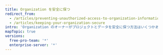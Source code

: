 ```yaml
---
title: Organization を安全に保つ
redirect_from:
  - /articles/preventing-unauthorized-access-to-organization-information/
  - /articles/keeping-your-organization-secure
intro: 'Organization のオーナーがプロジェクトとデータを安全に保つ方法はいくつかあります。 Organization のオーナーは、不正な、または悪意のあるアクティビティが発生していないことを確認するために、Organization の監査ログ、メンバーの 2 要素認証ステータス、そしてアプリケーション設定を定期的にレビューする必要があります。'
mapTopic: true
versions:
  free-pro-team: '*'
  enterprise-server: '*'
---
```



